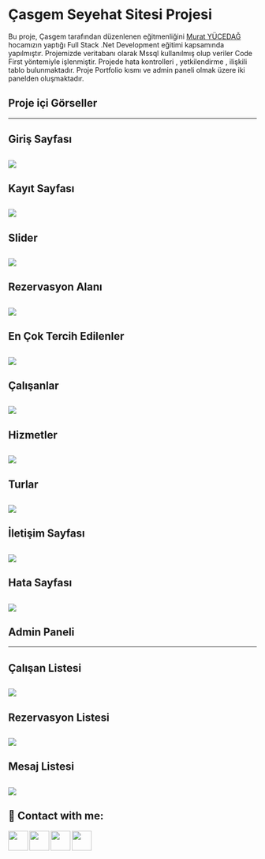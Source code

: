 #  Çasgem Seyehat Sitesi Projesi

Bu proje, Çasgem tarafından düzenlenen eğitmenliğini [Murat YÜCEDAĞ](https://www.udemy.com/user/murat-yucedag-3/) hocamızın yaptığı Full Stack .Net Development eğitimi kapsamında yapılmıştır.
Projemizde veritabanı olarak Mssql kullanılmış olup veriler Code First yöntemiyle işlenmiştir. Projede hata kontrolleri , yetkilendirme , ilişkili tablo bulunmaktadır. Proje Portfolio kısmı ve admin paneli
olmak üzere iki panelden oluşmaktadır.

 ## Proje içi Görseller 
 ------------
## Giriş Sayfası
![](https://i.hizliresim.com/2b4a66u.png)
------------

## Kayıt Sayfası
![](https://i.hizliresim.com/r1kvxlb.png)
------------
## Slider
![](https://i.hizliresim.com/qgobzr7.png)
------------
## Rezervasyon Alanı
![](https://i.hizliresim.com/cu17jw1.png)
------------
## En Çok Tercih Edilenler
![](https://i.hizliresim.com/kbdatlk.png)
------------
## Çalışanlar
![](https://i.hizliresim.com/7g9k0js.png)
------------
## Hizmetler
![](https://i.hizliresim.com/hteexbr.png)
------------
## Turlar
![](https://i.hizliresim.com/jtbh5nw.png)
------------
## İletişim Sayfası
![](https://i.hizliresim.com/pa81w4a.png)
------------
## Hata Sayfası
![](https://i.hizliresim.com/eqiessu.png)
------------



## Admin Paneli 
------------
## Çalışan Listesi
![](https://i.hizliresim.com/5877yy9.png)
------------
## Rezervasyon Listesi
![](https://i.hizliresim.com/59eqnqi.png)
------------

## Mesaj Listesi
![](https://i.hizliresim.com/lhh9h8f.png)
------------



## 🔗 Contact with me:

[<img  align="left" width="40" src="https://i.hizliresim.com/exri7bb.png"  />][instagram]
[<img  align="left" width="40" src="https://i.hizliresim.com/f1rgvb3.png"  />][twitter]
[<img align="left"  width="40" src="https://i.hizliresim.com/3hvivrs.png"  />][linkedin]
[<img  align="left" width="40" src="https://i.hizliresim.com/9nz06zq.png"  />][gmail]

[instagram]: https://www.instagram.com/ugurfurkan64/
[twitter]: https://twitter.com/Furkanugur64
[linkedin]: https://www.linkedin.com/in/furkan-ugur64/
[gmail]: mailto:furkanugur64@gmail.com
